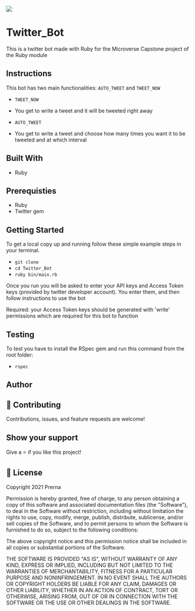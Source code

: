 ![](https://img.shields.io/badge/Microverse-blueviolet)

# Twitter_Bot

This is a twitter bot made with Ruby for the Microverse Capstone project of the Ruby module


## Instructions

This bot has two main functionalities: `AUTO_TWEET` and `TWEET_NOW`

* `TWEET_NOW`
- You get to write a tweet and it will be tweeted right away

* `AUTO_TWEET`
- You get to write a tweet and choose how many times you want it to be tweeted and at which interval

## Built With

- Ruby

## Prerequisties

- Ruby
- Twitter gem

## Getting Started

To get a local copy up and running follow these simple example steps in your terminal.

- `git clone `
- `cd Twitter_Bot`
- `ruby bin/main.rb`

Once you run you will be asked to enter your API keys and Access Token keys (provided by twitter developer account).
You enter them, and then follow instructions to use the bot

Required: your Access Token keys should be generated with 'write' permissions which are required for this bot to function

## Testing

To test you have to install the RSpec gem and run this command from the root folder:

- `rspec`

## Author



## 🤝 Contributing

Contributions, issues, and feature requests are welcome!

## Show your support

Give a ⭐️ if you like this project!

## 📝 License

Copyright 2021 Prerna

Permission is hereby granted, free of charge, to any person obtaining a copy of this software and associated documentation files (the "Software"), to deal in the Software without restriction, including without limitation the rights to use, copy, modify, merge, publish, distribute, sublicense, and/or sell copies of the Software, and to permit persons to whom the Software is furnished to do so, subject to the following conditions:

The above copyright notice and this permission notice shall be included in all copies or substantial portions of the Software.

THE SOFTWARE IS PROVIDED "AS IS", WITHOUT WARRANTY OF ANY KIND, EXPRESS OR IMPLIED, INCLUDING BUT NOT LIMITED TO THE WARRANTIES OF MERCHANTABILITY, FITNESS FOR A PARTICULAR PURPOSE AND NONINFRINGEMENT. IN NO EVENT SHALL THE AUTHORS OR COPYRIGHT HOLDERS BE LIABLE FOR ANY CLAIM, DAMAGES OR OTHER LIABILITY, WHETHER IN AN ACTION OF CONTRACT, TORT OR OTHERWISE, ARISING FROM, OUT OF OR IN CONNECTION WITH THE SOFTWARE OR THE USE OR OTHER DEALINGS IN THE SOFTWARE.

